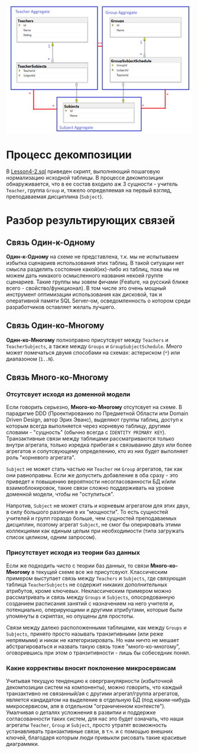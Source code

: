 ![Диаграмма связей в декомпозированной многотабличной схеме преподавателей, групп и преподаваемых дисциплин](Lesson4-2.sql.png)

# Процесс декомпозиции

В [Lesson4-2.sql](Lesson4-2.sql) приведен скрипт, выполняющий пошаговую нормализацию исходной таблицы. В процессе декомпозиции обнаруживается, что в ее состав входило аж 3 сущности - учитель `Teacher`, группа `Group` и, тяжело определяемая на первый взгляд, преподаваемая дисциплина (`Subject`).

# Разбор результирующих связей

## Связь Один-к-Одному

**Один-к-Одному** на схеме не представлена, т.к. мы не испытываем избытка сценариев использования этих таблиц. В такой ситуации нет смысла разделять состояние какой(их)-либо из таблиц, пока мы не можем дать никакого осмысленного названия некоей группе сценариев. Такие группы мы зовем фичами (Feature, на русский ближе всего - свойство/функционал). В том числе это очень мощный инструмент оптимизации использования как дисковой, так и оперативной памяти SQL Server-ом, осведомленность о котором среди разработчиков оставляет желать лучшего.

## Связь Один-ко-Многому

**Один-ко-Многому** полноправно присутсвует между `Teachers` и `TeacherSubjects`, а также между `Groups` и `GroupSubjectSchedule`. *Много* может помечаться двумя способами на схемах: астериском (`*`) или диапазоном (`1..N`).

## Связь Много-ко-Многому

### Отсутсвует исходя из доменной модели

Если говорить серьезно, **Много-ко-Многому** отсутсвует на схеме. В парадигме DDD (Проектированию по Предметной Области или Domain Driven Design, автор Эрих Эванс), выделяют группы таблиц, доступ к которым всегда выполняется через корневую таблицу, другими словами - "сущность" (обычно всегда с `IDENTITY PRIMARY KEY`). Транзактивные связи между таблицами рассматриваются только внутри агрегата, только изредка прибегая к связыванию двух или более агрегатов и сопутсвующему определению, кто из них будет выполняет роль "корневого агрегата". 

`Subject` не может стать частью ни `Teacher` ни `Group` агрегатов, так как они равноправны. Если же допустить добавление в оба сразу - это приведет к повышению вероятности несогласованности БД и/или взаимоблокировок, такие связи сложно поддерживать на уровне доменной модели, чтобы не "оступиться".

Напротив, `Subject` не может стать и корневым агрегатом для этих двух, в силу большого различия в их "мощности". То есть сущностей учителей и групп гораздо больше, чем сущностей преподаваемых дисциплин, поэтому агрегат `Subject`, не смог бы оперировать этими коллекциями как единым целым при необходимости (типа загружать список целиком, одним запросом).

### Присутствует исходя из теории баз данных

Если же подходить чисто с теории баз данных, то связи **Много-ко-Многому** в текущей схеме все же присутсвуют. Классическим примером выступает связь между `Teachers` и `Subjects`, где связующая таблица `TeacherSubjects` не содержит никаких дополнительных атрибутов, кроме ключевых. Неклассическим примером можно рассматривать и связь между `Groups` и `Subjects`, опосредованную созданием расписания занятий с назначением на него учителя и, потенциально, оперирующими и другими атрибутами, которые были упомянуты в скриптах, но опущены для простоты.

Связи между далеко расположенными таблицами, как между `Groups` и `Subjects`, принято просто называть транзитивными (или реже непрямыми) и никак не категоризировать. Но нам ничто не мешает абстрагироваться и назвать такую связь тоже "много-ко-многому", оговорившись при этом о транзитивности - лишь бы собеседник понял.

### Какие коррективы вносит поклонение микросервисам

Учитывая текущую тенденцию к овергранулярности (избыточной декомпозиции систем на компоненты), можно говорить, что каждый транзактивно не связанный/ая с другими агрегат/группа агрегатов, является кандидатом на выделение в отдельную БД (под каким-нибудь микросервисом, аля в отдельном "ограниченном контексте"). Умалчивая о деталях усложнения в развитии и поддержке согласованности таких систем, для нас это будет означать, что наши агрегаты `Teacher`, `Group` и `Subject`, просто утратят возможность устанавливать транзактивные связи, в т.ч. и с помощью внешних ключей, благодаря которым люди привыкли рисовать такие красивые диаграммки.
